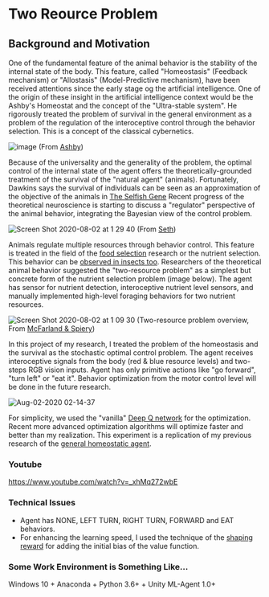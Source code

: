 # Two Reource Problem 
## Background and Motivation
One of the fundamental feature of the animal behavior is the stability of the internal state of the body. 
This feature, called "Homeostasis" (Feedback mechanism) or "Allostasis" (Model-Predictive mechanism), have been received attentions since the early stage og the artificial intelligence. One of the origin of these insight in the artificial intelligence context would be the Ashby's Homeostat and the concept of the "Ultra-stable system". He rigorously treated the problem of survival in the general environment as a problem of the regulation of the interoceptive control through the behavior selection. This is a concept of the classical cybernetics.

![image](https://user-images.githubusercontent.com/1684732/89105612-78aef380-d45d-11ea-8ba6-e739c9c16774.png)
(From [Ashby](https://www.amazon.com/Design-Brain-Origin-Adaptive-Behavior/dp/1614277567/ref=sr_1_3?dchild=1&qid=1596298884&refinements=p_27%3AWilliam+Ross+Ashby&s=books&sr=1-3-catcorr&text=William+Ross+Ashby))

Because of the universality and the generality of the problem, the optimal control of the internal state of the agent offers the theoretically-grounded treatment of the survival of the "natural agent" (animals). Fortunately, Dawkins says the survival of individuals can be seen as an approximation of the objective of the animals in [The Selfish Gene](https://en.wikipedia.org/wiki/The_Selfish_Gene) Recent progress of the theoretical neuroscience is starting to discuss a "regulator" perspective of the animal behavior, integrating the Bayesian view of the control problem. 

![Screen Shot 2020-08-02 at 1 29 40](https://user-images.githubusercontent.com/1684732/89105835-b0b73600-d45f-11ea-8c81-45c99d4a1af8.png)
(From [Seth](https://open-mind.net/DOI?isbn=9783958570108))
  
Animals regulate multiple resources through behavior control. This feature is treated in the field of the [food selection](https://science.sciencemag.org/content/307/5706/111.abstract) research or the nutrient selection. This behavior can be [observed in insects too](https://royalsocietypublishing.org/doi/full/10.1098/rspb.2011.2410). Researchers of the theoretical animal behavior suggested the "two-resource problem" as a simplest but concrete form of the nutrient selection problem (image below). The agent has sensor for nutrient detection, interoceptive nutrient level sensors, and manually implemented high-level foraging behaviors for two nutrient resources.

![Screen Shot 2020-08-02 at 1 09 30](https://user-images.githubusercontent.com/1684732/89105594-469d9180-d45d-11ea-944c-367bab8b7c68.png)
(Two-resource problem overview, From  [McFarland & Spiery](http://citeseerx.ist.psu.edu/viewdoc/download?doi=10.1.1.47.6775&rep=rep1&type=pdf))

In this project of my research, I treated the problem of the homeostasis and the survival as the stochastic optimal control problem. The agent receives interoceptive signals from the body (red & blue resource levels) and two-steps RGB vision inputs. Agent has only primitive actions like "go forward", "turn left" or "eat it". Behavior optimization from the motor control level will be done in the future research. 

![Aug-02-2020 02-14-37](https://user-images.githubusercontent.com/1684732/89106581-07c00980-d466-11ea-9c67-6fcb01762be2.gif)

For simplicity, we used the "vanilla" [Deep Q network](https://www.nature.com/articles/nature14236?wm=book_wap_0005) for the optimization. Recent more advanced optimization algorithms will optimize faster and better than my realization. This experiment is a replication of my previous research of the [general homeostatic agent](https://content.sciendo.com/view/journals/jagi/8/1/article-p1.xml).

### Youtube
https://www.youtube.com/watch?v=_xhMq272wbE

### Technical Issues
- Agent has NONE, LEFT TURN, RIGHT TURN, FORWARD and EAT behaviors. 
- For enhancing the learning speed, I used the technique of the [shaping reward](https://www.jair.org/index.php/jair/article/view/10338) for adding the initial bias of the value function.

### Some Work Environment is Something Like...
Windows 10 + Anaconda + Python 3.6+ + Unity ML-Agent 1.0+

